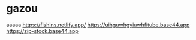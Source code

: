 # gazou
aaaaa
https://fishins.netlify.app/
https://uihguwhgyiuwhfitube.base44.app
https://zip-stock.base44.app
